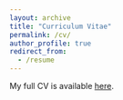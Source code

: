 ```yaml
---
layout: archive
title: "Curriculum Vitae"
permalink: /cv/
author_profile: true
redirect_from:
  - /resume
---
```


My full CV is available [here](https://aaryapatil.github.io/files/Patil_Aarya_CV.pdf).